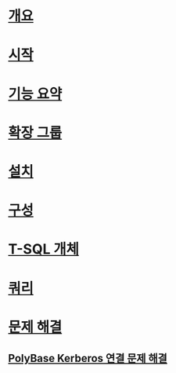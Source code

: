 # [개요](polybase-guide.md)  
# [시작](get-started-with-polybase.md)  
# [기능 요약](polybase-versioned-feature-summary.md)  
# [확장 그룹](polybase-scale-out-groups.md)  
# [설치](polybase-installation.md)  
# [구성](polybase-configuration.md)  
# [T-SQL 개체](polybase-t-sql-objects.md)  
# [쿼리](polybase-queries.md)  
# [문제 해결](polybase-troubleshooting.md) 
## [PolyBase Kerberos 연결 문제 해결](polybase-troubleshoot-connectivity.md)   
